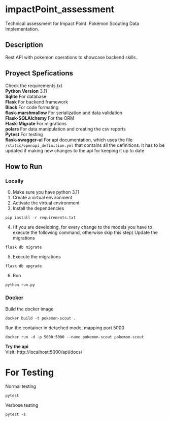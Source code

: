 # impactPoint_assessment
Technical assessment for Impact Point.
Pokémon Scouting Data Implementation.
## Description
Rest API with pokemon operations to showcase backend skills.
## Proyect Spefications
Check the requirements.txt <br>
**Python Version** 3.11 <br>
**Sqlite** For database <br>
**Flask** For backend framework <br>
**Black** For code formating <br>
**flask-marshmallow** For serialization and data validation <br>
**Flask-SQLAlchemy** For the ORM <br>
**Flask-Migrate** For migrations <br>
**polars** For data manipulation and creating the csv reports <br>
**Pytest** For testing <br>
**flask-swagger-ui** For api documentation, which uses the file ```/static/openapi_definition.yml``` that contains all the definitions. It has to be updated if making new changes to the api for keeping it up to date<br>


## How to Run
### Locally
0. Make sure you have python 3.11
1. Create a virtual environment
2. Activate the virtual environment
3. Install the dependencies
```
pip install -r requirements.txt
```
4. (If you are developing, for every change to the models you have to execute the following command, otherwise skip this step) Update the migrations
```
flask db migrate
```
5. Execute the migrations
```
flask db upgrade
```
6. Run
```
python run.py
```
### Docker
Build the docker image
```
docker build -t pokemon-scout .
```
Run the container in detached mode, mapping port 5000
```
docker run -d -p 5000:5000 --name pokemon-scout pokemon-scout
```

**Try the api**<br>
Visit: http://localhost:5000/api/docs/


# For Testing
Normal testing
```
pytest
```
Verbose testing
```
pytest -s
```